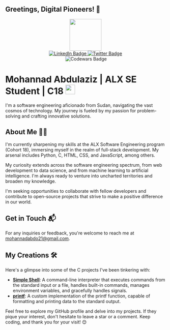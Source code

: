 ## Greetings, Digital Pioneers! 🖖


<div id="header" align="center">
  <img src="https://media.giphy.com/media/R03zWv5p1oNSQd91EP/giphy.gif" width="100"/>
</div>

<div id="badges" align="center">
  <a href="https://www.linkedin.com/in/mohannad-abdul-aziz-babeker-6bb984111/">
    <img src="https://img.shields.io/badge/LinkedIn-blue?style=for-the-badge&logo=linkedin&logoColor=white" alt="LinkedIn Badge"/>
  </a>
  <a href="https://twitter.com/mohanad_abdo21">
    <img src="https://img.shields.io/badge/Twitter-blue?style=for-the-badge&logo=twitter&logoColor=white" alt="Twitter Badge"/>
  </a>
 <div id="badges" align="center">
  <img src="https://komarev.com/ghpvc/?username=Mhabdo21&style=flat-square&color=blue" alt=""/>
     </a>
  <img src="https://www.codewars.com/users/Mohabdo21/badges/small" alt="Codewars Badge"/>
   </a>
</div>

<h1 align="left">
  Mohannad Abdulaziz | ALX SE Student | C18
  <img src="https://media.giphy.com/media/hvRJCLFzcasrR4ia7z/giphy.gif" width="30px"/>
</h1>
</div>

I'm a software engineering aficionado from Sudan, navigating the vast cosmos of technology. My journey is fueled by my passion for problem-solving and crafting innovative solutions.

## About Me 🧑‍💻

I'm currently sharpening my skills at the ALX Software Engineering program (Cohort 18), immersing myself in the realm of full-stack development. My arsenal includes Python, C, HTML, CSS, and JavaScript, among others.

My curiosity extends across the software engineering spectrum, from web development to data science, and from machine learning to artificial intelligence. I'm always ready to venture into uncharted territories and broaden my knowledge.

I'm seeking opportunities to collaborate with fellow developers and contribute to open-source projects that strive to make a positive difference in our world.

## Get in Touch 📬

For any inquiries or feedback, you're welcome to reach me at mohannadabdo21@gmail.com.

## My Creations 🛠️

Here's a glimpse into some of the C projects I've been tinkering with:

- [**Simple Shell**](https://github.com/Sarokhalid/simple_shell): A command-line interpreter that executes commands from the standard input or a file, handles built-in commands, manages environment variables, and gracefully handles signals.
- [**printf**](https://github.com/Mohabdo21/printf): A custom implementation of the printf function, capable of formatting and printing data to the standard output.

Feel free to explore my GitHub profile and delve into my projects. If they pique your interest, don't hesitate to leave a star or a comment. Keep coding, and thank you for your visit! 😊
